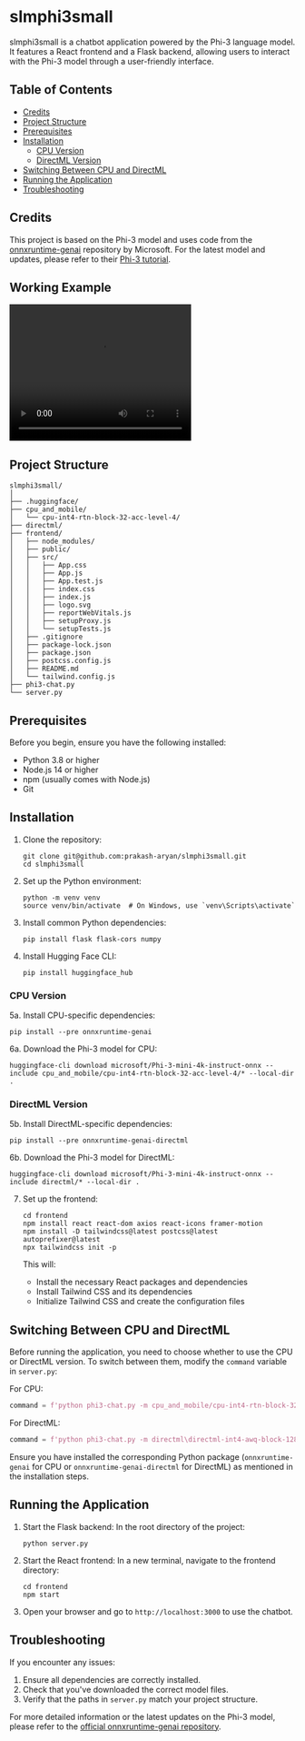 # slmphi3small

slmphi3small is a chatbot application powered by the Phi-3 language model. It features a React frontend and a Flask backend, allowing users to interact with the Phi-3 model through a user-friendly interface.

## Table of Contents
- [Credits](#credits)
- [Project Structure](#project-structure)
- [Prerequisites](#prerequisites)
- [Installation](#installation)
  - [CPU Version](#cpu-version)
  - [DirectML Version](#directml-version)
- [Switching Between CPU and DirectML](#switching-between-cpu-and-directml)
- [Running the Application](#running-the-application)
- [Troubleshooting](#troubleshooting)

## Credits

This project is based on the Phi-3 model and uses code from the [onnxruntime-genai](https://github.com/microsoft/onnxruntime-genai) repository by Microsoft. For the latest model and updates, please refer to their [Phi-3 tutorial](https://github.com/microsoft/onnxruntime-genai/blob/main/examples/python/phi-3-tutorial.md).

## Working Example
<video src="examplechatbot.mp4.mp4" width="320" height="240" controls></video>

## Project Structure

```
slmphi3small/
│
├── .huggingface/
├── cpu_and_mobile/
│   └── cpu-int4-rtn-block-32-acc-level-4/
├── directml/
├── frontend/
│   ├── node_modules/
│   ├── public/
│   ├── src/
│   │   ├── App.css
│   │   ├── App.js
│   │   ├── App.test.js
│   │   ├── index.css
│   │   ├── index.js
│   │   ├── logo.svg
│   │   ├── reportWebVitals.js
│   │   ├── setupProxy.js
│   │   └── setupTests.js
│   ├── .gitignore
│   ├── package-lock.json
│   ├── package.json
│   ├── postcss.config.js
│   ├── README.md
│   └── tailwind.config.js
├── phi3-chat.py
└── server.py
```

## Prerequisites

Before you begin, ensure you have the following installed:
- Python 3.8 or higher
- Node.js 14 or higher
- npm (usually comes with Node.js)
- Git

## Installation

1. Clone the repository:
   ```
   git clone git@github.com:prakash-aryan/slmphi3small.git
   cd slmphi3small
   ```

2. Set up the Python environment:
   ```
   python -m venv venv
   source venv/bin/activate  # On Windows, use `venv\Scripts\activate`
   ```

3. Install common Python dependencies:
   ```
   pip install flask flask-cors numpy
   ```

4. Install Hugging Face CLI:
   ```
   pip install huggingface_hub
   ```

### CPU Version

5a. Install CPU-specific dependencies:
   ```
   pip install --pre onnxruntime-genai
   ```

6a. Download the Phi-3 model for CPU:
   ```
   huggingface-cli download microsoft/Phi-3-mini-4k-instruct-onnx --include cpu_and_mobile/cpu-int4-rtn-block-32-acc-level-4/* --local-dir .
   ```

### DirectML Version

5b. Install DirectML-specific dependencies:
   ```
   pip install --pre onnxruntime-genai-directml
   ```

6b. Download the Phi-3 model for DirectML:
   ```
   huggingface-cli download microsoft/Phi-3-mini-4k-instruct-onnx --include directml/* --local-dir .
   ```

7. Set up the frontend:
   ```
   cd frontend
   npm install react react-dom axios react-icons framer-motion
   npm install -D tailwindcss@latest postcss@latest autoprefixer@latest
   npx tailwindcss init -p
   ```

   This will:
   - Install the necessary React packages and dependencies
   - Install Tailwind CSS and its dependencies
   - Initialize Tailwind CSS and create the configuration files

## Switching Between CPU and DirectML

Before running the application, you need to choose whether to use the CPU or DirectML version. To switch between them, modify the `command` variable in `server.py`:

For CPU:
```python
command = f'python phi3-chat.py -m cpu_and_mobile/cpu-int4-rtn-block-32-acc-level-4'
```

For DirectML:
```python
command = f'python phi3-chat.py -m directml\directml-int4-awq-block-128'
```

Ensure you have installed the corresponding Python package (`onnxruntime-genai` for CPU or `onnxruntime-genai-directml` for DirectML) as mentioned in the installation steps.

## Running the Application

1. Start the Flask backend:
   In the root directory of the project:
   ```
   python server.py
   ```

2. Start the React frontend:
   In a new terminal, navigate to the frontend directory:
   ```
   cd frontend
   npm start
   ```

3. Open your browser and go to `http://localhost:3000` to use the chatbot.

## Troubleshooting

If you encounter any issues:
1. Ensure all dependencies are correctly installed.
2. Check that you've downloaded the correct model files.
3. Verify that the paths in `server.py` match your project structure.

For more detailed information or the latest updates on the Phi-3 model, please refer to the [official onnxruntime-genai repository](https://github.com/microsoft/onnxruntime-genai).
